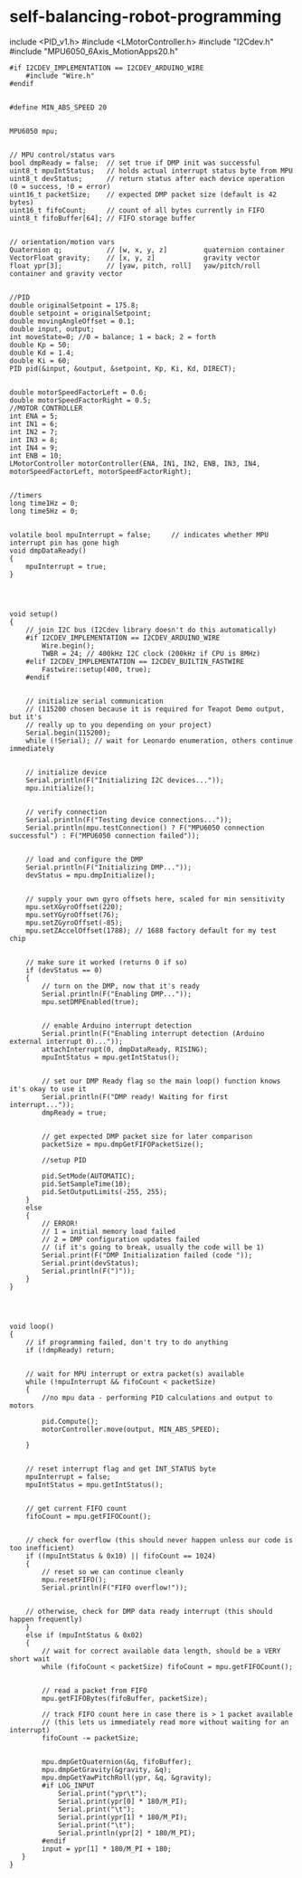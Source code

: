 # self-balancing-robot-programming
include <PID_v1.h>
	#include <LMotorController.h>
	#include "I2Cdev.h"
	#include "MPU6050_6Axis_MotionApps20.h"
	

	#if I2CDEV_IMPLEMENTATION == I2CDEV_ARDUINO_WIRE
	    #include "Wire.h"
	#endif
	

	#define MIN_ABS_SPEED 20
	

	MPU6050 mpu;
	

	// MPU control/status vars
	bool dmpReady = false;  // set true if DMP init was successful
	uint8_t mpuIntStatus;   // holds actual interrupt status byte from MPU
	uint8_t devStatus;      // return status after each device operation (0 = success, !0 = error)
	uint16_t packetSize;    // expected DMP packet size (default is 42 bytes)
	uint16_t fifoCount;     // count of all bytes currently in FIFO
	uint8_t fifoBuffer[64]; // FIFO storage buffer
	

	// orientation/motion vars
	Quaternion q;           // [w, x, y, z]         quaternion container
	VectorFloat gravity;    // [x, y, z]            gravity vector
	float ypr[3];           // [yaw, pitch, roll]   yaw/pitch/roll container and gravity vector
	

	//PID
	double originalSetpoint = 175.8;
	double setpoint = originalSetpoint;
	double movingAngleOffset = 0.1;
	double input, output;
	int moveState=0; //0 = balance; 1 = back; 2 = forth
	double Kp = 50;
	double Kd = 1.4;
	double Ki = 60;
	PID pid(&input, &output, &setpoint, Kp, Ki, Kd, DIRECT);
	

	double motorSpeedFactorLeft = 0.6;
	double motorSpeedFactorRight = 0.5;
	//MOTOR CONTROLLER
	int ENA = 5;
	int IN1 = 6;
	int IN2 = 7;
	int IN3 = 8;
	int IN4 = 9;
	int ENB = 10;
	LMotorController motorController(ENA, IN1, IN2, ENB, IN3, IN4, motorSpeedFactorLeft, motorSpeedFactorRight);
	

	//timers
	long time1Hz = 0;
	long time5Hz = 0;
	

	volatile bool mpuInterrupt = false;     // indicates whether MPU interrupt pin has gone high
	void dmpDataReady()
	{
	    mpuInterrupt = true;
	}
	

	

	void setup()
	{
	    // join I2C bus (I2Cdev library doesn't do this automatically)
	    #if I2CDEV_IMPLEMENTATION == I2CDEV_ARDUINO_WIRE
	        Wire.begin();
	        TWBR = 24; // 400kHz I2C clock (200kHz if CPU is 8MHz)
	    #elif I2CDEV_IMPLEMENTATION == I2CDEV_BUILTIN_FASTWIRE
	        Fastwire::setup(400, true);
	    #endif
	

	    // initialize serial communication
	    // (115200 chosen because it is required for Teapot Demo output, but it's
	    // really up to you depending on your project)
	    Serial.begin(115200);
	    while (!Serial); // wait for Leonardo enumeration, others continue immediately
	

	    // initialize device
	    Serial.println(F("Initializing I2C devices..."));
	    mpu.initialize();
	

	    // verify connection
	    Serial.println(F("Testing device connections..."));
	    Serial.println(mpu.testConnection() ? F("MPU6050 connection successful") : F("MPU6050 connection failed"));
	

	    // load and configure the DMP
	    Serial.println(F("Initializing DMP..."));
	    devStatus = mpu.dmpInitialize();
	

	    // supply your own gyro offsets here, scaled for min sensitivity
	    mpu.setXGyroOffset(220);
	    mpu.setYGyroOffset(76);
	    mpu.setZGyroOffset(-85);
	    mpu.setZAccelOffset(1788); // 1688 factory default for my test chip
	

	    // make sure it worked (returns 0 if so)
	    if (devStatus == 0)
	    {
	        // turn on the DMP, now that it's ready
	        Serial.println(F("Enabling DMP..."));
	        mpu.setDMPEnabled(true);
	

	        // enable Arduino interrupt detection
	        Serial.println(F("Enabling interrupt detection (Arduino external interrupt 0)..."));
	        attachInterrupt(0, dmpDataReady, RISING);
	        mpuIntStatus = mpu.getIntStatus();
	

	        // set our DMP Ready flag so the main loop() function knows it's okay to use it
	        Serial.println(F("DMP ready! Waiting for first interrupt..."));
	        dmpReady = true;
	

	        // get expected DMP packet size for later comparison
	        packetSize = mpu.dmpGetFIFOPacketSize();
	        
	        //setup PID
	        
	        pid.SetMode(AUTOMATIC);
	        pid.SetSampleTime(10);
	        pid.SetOutputLimits(-255, 255);  
	    }
	    else
	    {
	        // ERROR!
	        // 1 = initial memory load failed
	        // 2 = DMP configuration updates failed
	        // (if it's going to break, usually the code will be 1)
	        Serial.print(F("DMP Initialization failed (code "));
	        Serial.print(devStatus);
	        Serial.println(F(")"));
	    }
	}
	

	

	void loop()
	{
	    // if programming failed, don't try to do anything
	    if (!dmpReady) return;
	

	    // wait for MPU interrupt or extra packet(s) available
	    while (!mpuInterrupt && fifoCount < packetSize)
	    {
	        //no mpu data - performing PID calculations and output to motors
	        
	        pid.Compute();
	        motorController.move(output, MIN_ABS_SPEED);
	        
	    }
	

	    // reset interrupt flag and get INT_STATUS byte
	    mpuInterrupt = false;
	    mpuIntStatus = mpu.getIntStatus();
	

	    // get current FIFO count
	    fifoCount = mpu.getFIFOCount();
	

	    // check for overflow (this should never happen unless our code is too inefficient)
	    if ((mpuIntStatus & 0x10) || fifoCount == 1024)
	    {
	        // reset so we can continue cleanly
	        mpu.resetFIFO();
	        Serial.println(F("FIFO overflow!"));
	

	    // otherwise, check for DMP data ready interrupt (this should happen frequently)
	    }
	    else if (mpuIntStatus & 0x02)
	    {
	        // wait for correct available data length, should be a VERY short wait
	        while (fifoCount < packetSize) fifoCount = mpu.getFIFOCount();
	

	        // read a packet from FIFO
	        mpu.getFIFOBytes(fifoBuffer, packetSize);
	        
	        // track FIFO count here in case there is > 1 packet available
	        // (this lets us immediately read more without waiting for an interrupt)
	        fifoCount -= packetSize;
	

	        mpu.dmpGetQuaternion(&q, fifoBuffer);
	        mpu.dmpGetGravity(&gravity, &q);
	        mpu.dmpGetYawPitchRoll(ypr, &q, &gravity);
	        #if LOG_INPUT
	            Serial.print("ypr\t");
	            Serial.print(ypr[0] * 180/M_PI);
	            Serial.print("\t");
	            Serial.print(ypr[1] * 180/M_PI);
	            Serial.print("\t");
	            Serial.println(ypr[2] * 180/M_PI);
	        #endif
	        input = ypr[1] * 180/M_PI + 180;
	   }
	}
	

